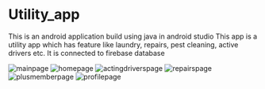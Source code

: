 # Utility_app
This is an android application build using java in android studio
This app is a utility app which has feature like laundry, repairs, pest cleaning, active drivers etc.
It is connected to firebase database






![mainpage](https://user-images.githubusercontent.com/107787299/212534476-c829fa1b-a706-4916-94a2-74f37c5438ed.jpg)
![homepage](https://user-images.githubusercontent.com/107787299/212534489-e58c022a-c39c-43f0-8d5a-4b69876bf63a.jpg)
![actingdriverspage](https://user-images.githubusercontent.com/107787299/212534533-67ccaa08-5003-4259-a4e0-87b81d2fceca.jpg)
![repairspage](https://user-images.githubusercontent.com/107787299/212534551-e26f9a46-8d4e-4ed2-b5bd-ca00eefb3b91.jpg)
![plusmemberpage](https://user-images.githubusercontent.com/107787299/212534557-c31c18e6-730c-4873-91ed-fb1934227617.jpg)
![profilepage](https://user-images.githubusercontent.com/107787299/212534558-60291927-73af-46c1-a119-d6795eaecc55.jpg)
